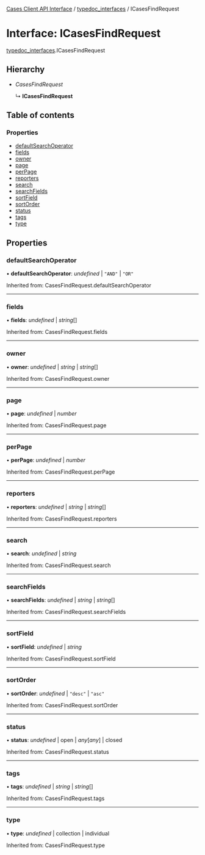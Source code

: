[Cases Client API Interface](../cases_client_api.md) / [typedoc_interfaces](../modules/typedoc_interfaces.md) / ICasesFindRequest

# Interface: ICasesFindRequest

[typedoc_interfaces](../modules/typedoc_interfaces.md).ICasesFindRequest

## Hierarchy

- *CasesFindRequest*

  ↳ **ICasesFindRequest**

## Table of contents

### Properties

- [defaultSearchOperator](typedoc_interfaces.icasesfindrequest.md#defaultsearchoperator)
- [fields](typedoc_interfaces.icasesfindrequest.md#fields)
- [owner](typedoc_interfaces.icasesfindrequest.md#owner)
- [page](typedoc_interfaces.icasesfindrequest.md#page)
- [perPage](typedoc_interfaces.icasesfindrequest.md#perpage)
- [reporters](typedoc_interfaces.icasesfindrequest.md#reporters)
- [search](typedoc_interfaces.icasesfindrequest.md#search)
- [searchFields](typedoc_interfaces.icasesfindrequest.md#searchfields)
- [sortField](typedoc_interfaces.icasesfindrequest.md#sortfield)
- [sortOrder](typedoc_interfaces.icasesfindrequest.md#sortorder)
- [status](typedoc_interfaces.icasesfindrequest.md#status)
- [tags](typedoc_interfaces.icasesfindrequest.md#tags)
- [type](typedoc_interfaces.icasesfindrequest.md#type)

## Properties

### defaultSearchOperator

• **defaultSearchOperator**: *undefined* \| ``"AND"`` \| ``"OR"``

Inherited from: CasesFindRequest.defaultSearchOperator

___

### fields

• **fields**: *undefined* \| *string*[]

Inherited from: CasesFindRequest.fields

___

### owner

• **owner**: *undefined* \| *string* \| *string*[]

Inherited from: CasesFindRequest.owner

___

### page

• **page**: *undefined* \| *number*

Inherited from: CasesFindRequest.page

___

### perPage

• **perPage**: *undefined* \| *number*

Inherited from: CasesFindRequest.perPage

___

### reporters

• **reporters**: *undefined* \| *string* \| *string*[]

Inherited from: CasesFindRequest.reporters

___

### search

• **search**: *undefined* \| *string*

Inherited from: CasesFindRequest.search

___

### searchFields

• **searchFields**: *undefined* \| *string* \| *string*[]

Inherited from: CasesFindRequest.searchFields

___

### sortField

• **sortField**: *undefined* \| *string*

Inherited from: CasesFindRequest.sortField

___

### sortOrder

• **sortOrder**: *undefined* \| ``"desc"`` \| ``"asc"``

Inherited from: CasesFindRequest.sortOrder

___

### status

• **status**: *undefined* \| open \| *any*[*any*] \| closed

Inherited from: CasesFindRequest.status

___

### tags

• **tags**: *undefined* \| *string* \| *string*[]

Inherited from: CasesFindRequest.tags

___

### type

• **type**: *undefined* \| collection \| individual

Inherited from: CasesFindRequest.type
